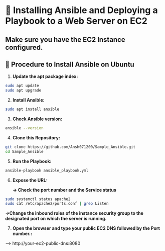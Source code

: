 # 🌟 Installing Ansible and Deploying a Playbook to a Web Server on EC2

## Make sure you have the EC2 Instance configured.

## 🐧 Procedure to Install Ansible on Ubuntu


1. **Update the apt package index:**

``` bash
sudo apt update
sudo apt upgrade
```

2. **Install Ansible:**

``` bash
sudo apt install ansible
```

3. **Check Ansible version:**

``` bash
ansible --version
```

4. **Clone this Repository:**

``` bash
git clone https://github.com/Ansh071200/Sample_Ansible.git
cd Sample_Ansible
```

5. **Run the Playbook:**

``` bash
ansible-playbook ansible_playbook.yml
```

6. **Expose the URL:**

   **-> Check the port number and the Service status**

``` bash
sudo systemctl status apache2
sudo cat /etc/apache2/ports.conf | grep Listen
```
   **->Change the inbound rules of the instance security group to the designated port on which the server is running.**


7. **Open the browser and type your public EC2 DNS followed by the Port number.:**

--> http://your-ec2-public-dns:8080


